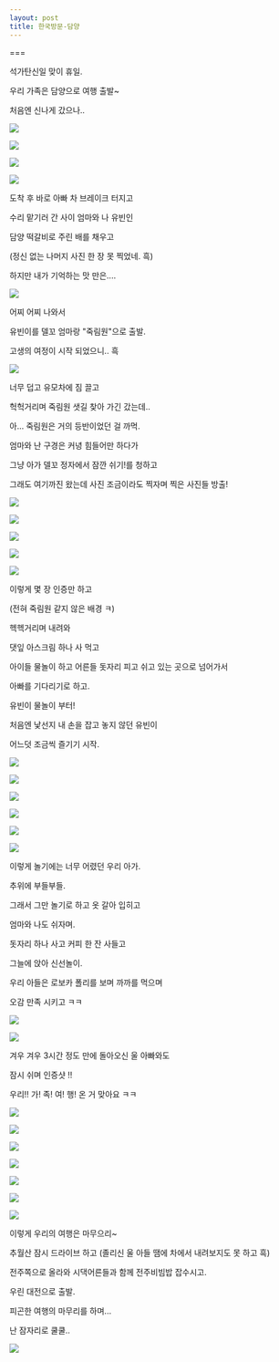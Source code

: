 ```yaml
---
layout: post
title: 한국방문-담양
---
```

===

석가탄신일 맞이 휴일.

우리 가족은 담양으로 여행 출발~

처음엔 신나게 갔으나..

![](https://dl.dropboxusercontent.com/u/9792864/150525%20%EB%8B%B4%EC%96%91%ED%94%BC%ED%81%AC%EB%8B%89/DSC03608.JPG)


![](https://dl.dropboxusercontent.com/u/9792864/150525%20%EB%8B%B4%EC%96%91%ED%94%BC%ED%81%AC%EB%8B%89/DSC03609.JPG)


![](https://dl.dropboxusercontent.com/u/9792864/150525%20%EB%8B%B4%EC%96%91%ED%94%BC%ED%81%AC%EB%8B%89/DSC03610.JPG)


![](https://dl.dropboxusercontent.com/u/9792864/150525%20%EB%8B%B4%EC%96%91%ED%94%BC%ED%81%AC%EB%8B%89/DSC03611.JPG)


도착 후 바로 아빠 차 브레이크 터지고

수리 맡기러 간 사이 엄마와 나 유빈인 

담양 떡갈비로 주린 배를 채우고 

(정신 없는 나머지 사진 한 장 못 찍었네. 흑)

하지만 내가 기억하는 맛 만은....

![](https://ssl.pstatic.net/static/pwe/nm/st/moon_james/20_h.png)


어찌 어찌 나와서

유빈이를 델꼬 엄마랑 "죽림원"으로 출발.

고생의 여정이 시작 되었으니.. 흑

![](https://encrypted-tbn3.gstatic.com/images?q=tbn:ANd9GcSkYul-dvNrclPWw_3UxmpACzg1rlQ0EbcCZVwLj1dpsybIxV2L)


너무 덥고 유모차에 짐 끌고

헉헉거리며 죽림원 샛길 찾아 가긴 갔는데..

아... 죽림원은 거의 등반이었던 걸 까먹.

엄마와 난 구경은 커녕 힘들어만 하다가

그냥 아가 델꼬 정자에서 잠깐 쉬기!를 청하고

그래도 여기까진 왔는데 사진 조금이라도 찍자며 찍은 사진들 방출!

![](https://dl.dropboxusercontent.com/u/9792864/150525%20%EB%8B%B4%EC%96%91%ED%94%BC%ED%81%AC%EB%8B%89/20150525_141038.jpg)


![](https://dl.dropboxusercontent.com/u/9792864/150525%20%EB%8B%B4%EC%96%91%ED%94%BC%ED%81%AC%EB%8B%89/20150525_141109.jpg)


![](https://dl.dropboxusercontent.com/u/9792864/150525%20%EB%8B%B4%EC%96%91%ED%94%BC%ED%81%AC%EB%8B%89/20150525_141154.jpg)


![](https://dl.dropboxusercontent.com/u/9792864/150525%20%EB%8B%B4%EC%96%91%ED%94%BC%ED%81%AC%EB%8B%89/20150525_141209.jpg)


![](https://dl.dropboxusercontent.com/u/9792864/150525%20%EB%8B%B4%EC%96%91%ED%94%BC%ED%81%AC%EB%8B%89/20150525_141223.jpg)


이렇게 몇 장 인증만 하고

(전혀 죽림원 같지 않은 배경 ㅋ)

헥헥거리며 내려와

댓잎 아스크림 하나 사 먹고

아이들 물놀이 하고 어른들 돗자리 피고 쉬고 있는 곳으로 넘어가서

아빠를 기다리기로 하고.

유빈이 물놀이 부터!

처음엔 낯선지 내 손을 잡고 놓지 않던 유빈이

어느덧 조금씩 즐기기 시작.

![](https://dl.dropboxusercontent.com/u/9792864/150525%20%EB%8B%B4%EC%96%91%ED%94%BC%ED%81%AC%EB%8B%89/20150525_150907.jpg)


![](https://dl.dropboxusercontent.com/u/9792864/150525%20%EB%8B%B4%EC%96%91%ED%94%BC%ED%81%AC%EB%8B%89/20150525_150915.jpg)


![](https://dl.dropboxusercontent.com/u/9792864/150525%20%EB%8B%B4%EC%96%91%ED%94%BC%ED%81%AC%EB%8B%89/20150525_150936.jpg)


![](https://dl.dropboxusercontent.com/u/9792864/150525%20%EB%8B%B4%EC%96%91%ED%94%BC%ED%81%AC%EB%8B%89/20150525_150951.jpg)


![](https://dl.dropboxusercontent.com/u/9792864/150525%20%EB%8B%B4%EC%96%91%ED%94%BC%ED%81%AC%EB%8B%89/20150525_151025.jpg)


![](https://dl.dropboxusercontent.com/u/9792864/150525%20%EB%8B%B4%EC%96%91%ED%94%BC%ED%81%AC%EB%8B%89/20150525_151041.jpg)


이렇게 놀기에는 너무 어렸던 우리 아가.

추위에 부들부들.

그래서 그만 놀기로 하고 옷 갈아 입히고

엄마와 나도 쉬자며.

돗자리 하나 사고 커피 한 잔 사들고

그늘에 앉아 신선놀이.

우리 아들은 로보카 폴리를 보며 까까를 먹으며

오감 만족 시키고 ㅋㅋ

![](ttps://dl.dropboxusercontent.com/u/9792864/150525%20%EB%8B%B4%EC%96%91%ED%94%BC%ED%81%AC%EB%8B%89/20150525_160456.jpg)


![](https://dl.dropboxusercontent.com/u/9792864/150525%20%EB%8B%B4%EC%96%91%ED%94%BC%ED%81%AC%EB%8B%89/20150525_160541.jpg)


겨우 겨우 3시간 정도 만에 돌아오신 울 아빠와도

잠시 쉬며 인증샷 !!

우리!! 가! 족! 여! 행! 온 거 맞아요 ㅋㅋ

![](https://dl.dropboxusercontent.com/u/9792864/150525%20%EB%8B%B4%EC%96%91%ED%94%BC%ED%81%AC%EB%8B%89/20150525_163309.jpg)


![](https://dl.dropboxusercontent.com/u/9792864/150525%20%EB%8B%B4%EC%96%91%ED%94%BC%ED%81%AC%EB%8B%89/20150525_163331.jpg)


![](https://dl.dropboxusercontent.com/u/9792864/150525%20%EB%8B%B4%EC%96%91%ED%94%BC%ED%81%AC%EB%8B%89/20150525_163335.jpg)


![](https://dl.dropboxusercontent.com/u/9792864/150525%20%EB%8B%B4%EC%96%91%ED%94%BC%ED%81%AC%EB%8B%89/20150525_163338.jpg)


![](https://dl.dropboxusercontent.com/u/9792864/150525%20%EB%8B%B4%EC%96%91%ED%94%BC%ED%81%AC%EB%8B%89/20150525_163407.jpg)


![](https://dl.dropboxusercontent.com/u/9792864/150525%20%EB%8B%B4%EC%96%91%ED%94%BC%ED%81%AC%EB%8B%89/20150525_163409.jpg)


![](https://dl.dropboxusercontent.com/u/9792864/150525%20%EB%8B%B4%EC%96%91%ED%94%BC%ED%81%AC%EB%8B%89/20150525_163416.jpg)


이렇게 우리의 여행은 마무으리~

추월산 잠시 드라이브 하고 (졸리신 울 아들 땜에 차에서 내려보지도 못 하고 흑)

전주쪽으로 올라와 시댁어른들과 함께 전주비빔밥 잡수시고.

우린 대전으로 출발.

피곤한 여행의 마무리를 하며...

난 잠자리로 쿨쿨..

![](http://cfile201.uf.daum.net/image/2451D03F539C270304C7D3)
